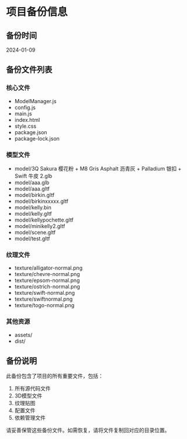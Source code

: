 # 项目备份信息

## 备份时间
2024-01-09

## 备份文件列表

### 核心文件
- ModelManager.js
- config.js
- main.js
- index.html
- style.css
- package.json
- package-lock.json

### 模型文件
- model/3Q Sakura 樱花粉 + M8  Gris Asphalt 沥青灰 + Palladium 银扣 + Swift 牛皮 2.glb
- model/aaa.glb
- model/aaa.gltf
- model/birkin.gltf
- model/birkinxxxxx.gltf
- model/kelly.bin
- model/kelly.gltf
- model/kellypochette.gltf
- model/minikelly2.gltf
- model/scene.gltf
- model/test.gltf

### 纹理文件
- texture/alligator-normal.png
- texture/chevre-normal.png
- texture/epsom-normal.png
- texture/ostrich-normal.png
- texture/swift-normal.png
- texture/swiftnormal.png
- texture/togo-normal.png

### 其他资源
- assets/
- dist/

## 备份说明
此备份包含了项目的所有重要文件，包括：
1. 所有源代码文件
2. 3D模型文件
3. 纹理贴图
4. 配置文件
5. 依赖管理文件

请妥善保管这些备份文件。如需恢复，请将文件复制回对应的目录位置。
